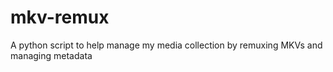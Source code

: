 # mkv-remux
A python script to help manage my media collection by remuxing MKVs and managing metadata
